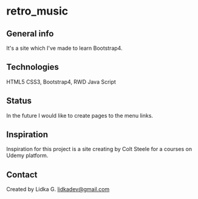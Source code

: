 # retro_music

## General info
It's a site which I've made to learn Bootstrap4.

## Technologies
HTML5
CSS3, Bootstrap4, RWD
Java Script

## Status
In the future I would like to create pages to the menu links.

## Inspiration
Inspiration for this project is a site creating by Colt Steele for a courses on Udemy platform.

## Contact
Created by Lidka G. lidkadev@gmail.com
